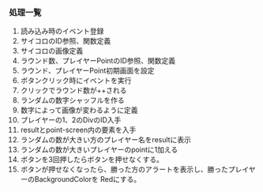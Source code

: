 ### 処理一覧
1. 読み込み時のイベント登録
2. サイコロのID参照、関数定義
3. サイコロの画像定義
4. ラウンド数、プレイヤーPointのID参照、関数定義
5. ラウンド、プレイヤーPoint初期画面を設定
6. ボタンクリック時にイベントを実行
7. クリックでラウンド数が++される
8. ランダムの数字シャッフルを作る
9. 数字によって画像が変わるように定義
10. プレイヤーの1、2のDivのID入手
11. resultとpoint-screen内の要素を入手
12. ランダムの数が大きい方のプレイヤー名をresultに表示
13. ランダムの数が大きいプレイヤーのpointに1加える
14. ボタンを3回押したらボタンを押せなくする。
15. ボタンが押せなくなったら、勝った方のアラートを表示し、勝ったプレイヤーのBackgroundColorを  Redにする。